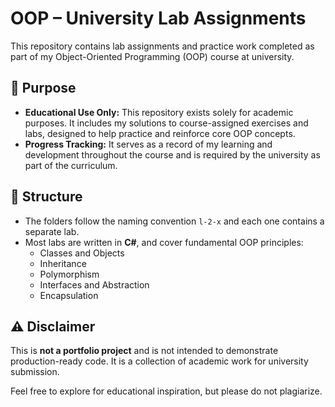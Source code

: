 # OOP – University Lab Assignments

This repository contains lab assignments and practice work completed as part of my Object-Oriented Programming (OOP) course at university.

## 🎯 Purpose

- **Educational Use Only:** This repository exists solely for academic purposes. It includes my solutions to course-assigned exercises and labs, designed to help practice and reinforce core OOP concepts.
- **Progress Tracking:** It serves as a record of my learning and development throughout the course and is required by the university as part of the curriculum.

## 📁 Structure

- The folders follow the naming convention `l-2-x` and each one contains a separate lab.
- Most labs are written in **C#**, and cover fundamental OOP principles:
  - Classes and Objects
  - Inheritance
  - Polymorphism
  - Interfaces and Abstraction
  - Encapsulation

## ⚠️ Disclaimer

This is **not a portfolio project** and is not intended to demonstrate production-ready code. It is a collection of academic work for university submission.

Feel free to explore for educational inspiration, but please do not plagiarize.
